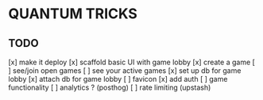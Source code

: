 # QUANTUM TRICKS

## TODO

[x] make it deploy
[x] scaffold basic UI with game lobby
    [x] create a game
    [ ] see/join open games
    [ ] see your active games
[x] set up db for game lobby
[x] attach db for game lobby
[ ] favicon
[x] add auth
[ ] game functionality
[ ] analytics ? (posthog)
[ ] rate limiting (upstash)